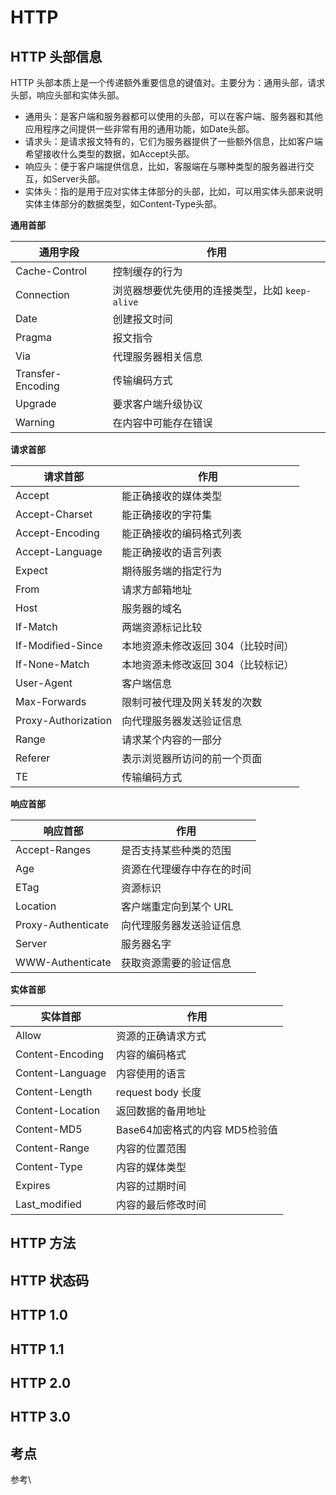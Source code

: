 # HTTP

## HTTP 头部信息

HTTP 头部本质上是一个传递额外重要信息的键值对。主要分为：通用头部，请求头部，响应头部和实体头部。

* 通用头：是客户端和服务器都可以使用的头部，可以在客户端、服务器和其他应用程序之间提供一些非常有用的通用功能，如Date头部。
* 请求头：是请求报文特有的，它们为服务器提供了一些额外信息，比如客户端希望接收什么类型的数据，如Accept头部。&#x20;
* 响应头：便于客户端提供信息，比如，客服端在与哪种类型的服务器进行交互，如Server头部。&#x20;
* 实体头：指的是用于应对实体主体部分的头部，比如，可以用实体头部来说明实体主体部分的数据类型，如Content-Type头部。

**通用首部**

| 通用字段              | 作用                             |
| ----------------- | ------------------------------ |
| Cache-Control     | 控制缓存的行为                        |
| Connection        | 浏览器想要优先使用的连接类型，比如 `keep-alive` |
| Date              | 创建报文时间                         |
| Pragma            | 报文指令                           |
| Via               | 代理服务器相关信息                      |
| Transfer-Encoding | 传输编码方式                         |
| Upgrade           | 要求客户端升级协议                      |
| Warning           | 在内容中可能存在错误                     |

**请求首部**

| 请求首部                | 作用                  |
| ------------------- | ------------------- |
| Accept              | 能正确接收的媒体类型          |
| Accept-Charset      | 能正确接收的字符集           |
| Accept-Encoding     | 能正确接收的编码格式列表        |
| Accept-Language     | 能正确接收的语言列表          |
| Expect              | 期待服务端的指定行为          |
| From                | 请求方邮箱地址             |
| Host                | 服务器的域名              |
| If-Match            | 两端资源标记比较            |
| If-Modified-Since   | 本地资源未修改返回 304（比较时间） |
| If-None-Match       | 本地资源未修改返回 304（比较标记） |
| User-Agent          | 客户端信息               |
| Max-Forwards        | 限制可被代理及网关转发的次数      |
| Proxy-Authorization | 向代理服务器发送验证信息        |
| Range               | 请求某个内容的一部分          |
| Referer             | 表示浏览器所访问的前一个页面      |
| TE                  | 传输编码方式              |

**响应首部**

| 响应首部               | 作用            |
| ------------------ | ------------- |
| Accept-Ranges      | 是否支持某些种类的范围   |
| Age                | 资源在代理缓存中存在的时间 |
| ETag               | 资源标识          |
| Location           | 客户端重定向到某个 URL |
| Proxy-Authenticate | 向代理服务器发送验证信息  |
| Server             | 服务器名字         |
| WWW-Authenticate   | 获取资源需要的验证信息   |

**实体首部**

| 实体首部             | 作用                   |
| ---------------- | -------------------- |
| Allow            | 资源的正确请求方式            |
| Content-Encoding | 内容的编码格式              |
| Content-Language | 内容使用的语言              |
| Content-Length   | request body 长度      |
| Content-Location | 返回数据的备用地址            |
| Content-MD5      | Base64加密格式的内容 MD5检验值 |
| Content-Range    | 内容的位置范围              |
| Content-Type     | 内容的媒体类型              |
| Expires          | 内容的过期时间              |
| Last\_modified   | 内容的最后修改时间            |

## HTTP 方法



## HTTP 状态码

## HTTP 1.0

## HTTP 1.1

## HTTP 2.0

## HTTP 3.0



## 考点



参考\


